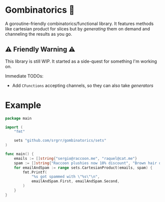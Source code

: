 # Gombinatorics 🎲

A goroutine-friendly combinatorics/functional library. It features methods like cartesian product for slices but by *generating* them on demand and channeling the results as you go.

## ⚠️ Friendly Warning ⚠️
This library is still WIP. It started as a side-quest for something I'm working on.

Immediate TODOs:
- Add `CFunctions` accepting channels, so they can also take *generators*

# Example

```go
package main

import (
	"fmt"

	sets "github.com/srgrr/gombinatorics/sets"
)

func main() {
	emails := []string{"sergio@raccoon.me", "raquel@cat.me"}
	spam := []string{"Raccoon plushies now 10% discount", "Brown hair dye now 5% discount"}
	for emailAndSpam := range sets.CartesianProduct(emails, spam) {
		fmt.Printf(
			"%s got spammed with \"%s\"\n",
			emailAndSpam.First, emailAndSpam.Second,
		)
	}
}
```